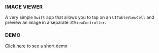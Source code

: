 ### IMAGE VIEWER ###

A very simple `Swift` app that allows you to tap on an `UITableViewCell` and preview an image in a separate `UIViewController`.


### DEMO ###

<a href="https://im2.ezgif.com/tmp/ezgif-2-2e7c01f1d9.gif">Click here</a> to see a short demo
